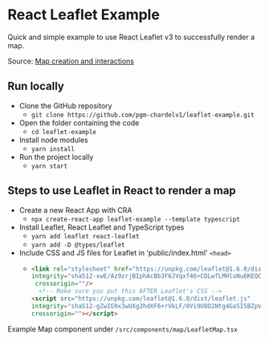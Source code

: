# React Leaflet Example
Quick and simple example to use React Leaflet v3 to successfully render a map.

Source: [Map creation and interactions](https://react-leaflet.js.org/docs/api-map/#hooks)
## Run locally
- Clone the GitHub repository
  - `git clone https://github.com/pgm-chardelv1/leaflet-example.git`
- Open the folder containing the code
  - `cd leaflet-example`
- Install node modules
  - `yarn install`
- Run the project locally
  - `yarn start`

## Steps to use Leaflet in React to render a map
- Create a new React App with CRA
  - `npx create-react-app leaflet-example --template typescript`
- Install Leaflet, React Leaflet and TypeScript types
  - `yarn add leaflet react-leaflet`
  - `yarn add -D @types/leaflet`
- Include CSS and JS files for Leaflet in 'public/index.html' `<head>`
  - ```html  
    <link rel="stylesheet" href="https://unpkg.com/leaflet@1.6.0/dist/leaflet.css"
    integrity="sha512-xwE/Az9zrjBIphAcBb3F6JVqxf46+CDLwfLMHloNu6KEQCAWi6HcDUbeOfBIptF7tcCzusKFjFw2yuvEpDL9wQ=="
     crossorigin=""/>
      <!-- Make sure you put this AFTER Leaflet's CSS -->
    <script src="https://unpkg.com/leaflet@1.6.0/dist/leaflet.js"
    integrity="sha512-gZwIG9x3wUXg2hdXF6+rVkLF/0Vi9U8D2Ntg4Ga5I5BZpVkVxlJWbSQtXPSiUTtC0TjtGOmxa1AJPuV0CPthew=="
    crossorigin=""></script>
    ```

Example Map component under `/src/components/map/LeafletMap.tsx`